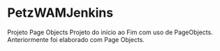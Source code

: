 # PetzWAMJenkins
Projeto Page Objects
Projeto do início ao Fim com uso de PageObjects. Anteriormente foi elaborado com Page Objects.
